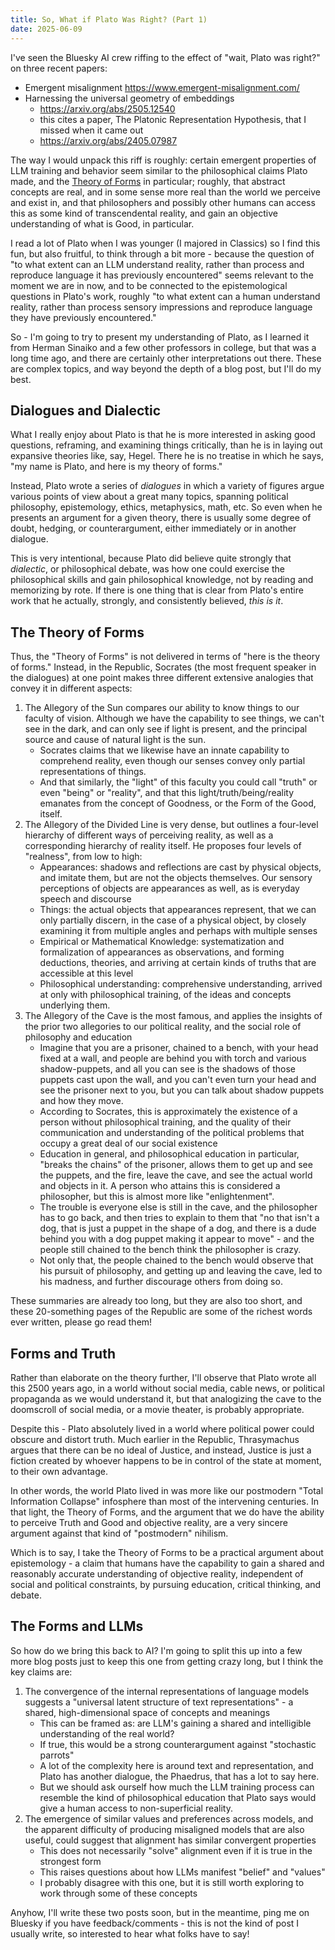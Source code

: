 ```yaml
---
title: So, What if Plato Was Right? (Part 1)
date: 2025-06-09
---
```

I've seen the Bluesky AI crew riffing to the effect of "wait, Plato was right?" on three recent papers:

- Emergent misalignment https://www.emergent-misalignment.com/
- Harnessing the universal geometry of embeddings 
	- https://arxiv.org/abs/2505.12540
    - this cites a paper, The Platonic Representation Hypothesis, that I missed when it came out
	- https://arxiv.org/abs/2405.07987

The way I would unpack this riff is roughly: certain emergent properties of LLM training and behavior seem similar to the philosophical claims Plato made, and the [Theory of Forms](https://en.wikipedia.org/wiki/Theory_of_forms) in particular; roughly, that abstract concepts are real, and in some sense more real than the world we perceive and exist in, and that philosophers and possibly other humans can access this as some kind of transcendental reality, and gain an objective understanding of what is Good, in particular.  

I read a lot of Plato when I was younger (I majored in Classics) so I find this fun, but also fruitful, to think through a bit more - because the question of "to what extent can an LLM understand reality, rather than process and reproduce language it has previously encountered" seems  relevant to the moment we are in now, and to be connected to the epistemological questions in Plato's work, roughly "to what extent can a human understand reality, rather than process sensory impressions and reproduce language they have previously encountered."

So - I'm going to try to present my understanding of Plato, as I learned it from Herman Sinaiko and a few other professors in college, but that was a long time ago, and there are certainly other interpretations out there.  These are complex topics, and way beyond the depth of a blog post, but I'll do my best.

## Dialogues and Dialectic

What I really enjoy about Plato is that he is more interested in asking good questions, reframing, and examining things critically, than he is in laying out expansive theories like, say, Hegel.  There he is no treatise in which he says, "my name is Plato, and here is my theory of forms."

Instead, Plato wrote a series of *dialogues* in which a variety of figures argue various points of view about a great many topics, spanning political philosophy, epistemology, ethics, metaphysics, math, etc.  So even when he presents an argument for a given theory, there is usually some degree of doubt, hedging, or counterargument, either immediately or in another dialogue.  

This is very intentional, because Plato did believe quite strongly that *dialectic*, or philosophical debate, was how one could exercise the philosophical skills and gain philosophical knowledge, not by reading and memorizing by rote.  If there is one thing that is clear from Plato's entire work that he actually, strongly, and consistently believed, *this is it*.

## The Theory of Forms

Thus, the "Theory of Forms" is not delivered in terms of "here is the theory of forms."  Instead, in the Republic, Socrates (the most frequent speaker in the dialogues) at one point makes three different extensive analogies that convey it in different aspects:

1. The Allegory of the Sun compares our ability to know things to our faculty of vision.  Although we have the capability to see things, we can't see in the dark, and can only see if light is present, and the principal source and cause of natural light is the sun. 
	- Socrates claims that we likewise have an innate capability to comprehend reality, even though our senses convey only partial representations of things.  
    - And that similarly, the "light" of this faculty you could call "truth" or even "being" or "reality", and that this light/truth/being/reality emanates from the concept of Goodness, or the Form of the Good, itself.
2. The Allegory of the Divided Line is very dense, but outlines a four-level hierarchy of different ways of perceiving reality, as well as a corresponding hierarchy of reality itself.  He proposes four levels of "realness", from low to high:
	- Appearances: shadows and reflections are cast by physical objects, and imitate them, but are not the objects themselves.  Our sensory perceptions of objects are appearances as well, as is everyday speech and discourse
	- Things: the actual objects that appearances represent, that we can only partially discern, in the case of a physical object, by closely examining it from multiple angles and perhaps with multiple senses
	- Empirical or Mathematical Knowledge: systematization and formalization of appearances as observations, and forming deductions, theories, and arriving at certain kinds of truths that are accessible at this level
	- Philosophical understanding: comprehensive understanding, arrived at only with philosophical training, of the ideas and concepts underlying them.
3. The Allegory of the Cave is the most famous, and applies the insights of the prior two allegories to our political reality, and the social role of philosophy and education 
	- Imagine that you are a prisoner, chained to a bench, with your head fixed at a wall, and people are behind you with torch and various shadow-puppets, and all you can see is the shadows of those puppets cast upon the wall, and you can't even turn your head and see the prisoner next to you, but you can talk about shadow puppets and how they move.
	- According to Socrates, this is approximately the existence of a person without philosophical training, and the quality of their communication and understanding of the political problems that occupy a great deal of our social existence
	- Education in general, and philosophical education in particular, "breaks the chains" of the prisoner, allows them to get up and see the puppets, and the fire, leave the cave, and see the actual world and objects in it.  A person who attains this is considered a philosopher, but this is almost more like "enlightenment".
	- The trouble is everyone else is still in the cave, and the philosopher has to go back, and then tries to explain to them that "no that isn't a dog, that is just a puppet in the shape of a dog, and there is a dude behind you with a dog puppet making it appear to move" - and the people still chained to the bench think the philosopher is crazy.  
    - Not only that, the people chained to the bench would observe that his pursuit of philosophy, and getting up and leaving the cave, led to his madness, and further discourage others from doing so.
	
These summaries are already too long, but they are also too short, and these 20-something pages of the Republic are some of the richest words ever written, please go read them!

## Forms and Truth

Rather than elaborate on the theory further, I'll observe that Plato wrote all this 2500 years ago, in a world without social media, cable news, or political propaganda as we would understand it, but that analogizing the cave to the doomscroll of social media, or a movie theater, is probably appropriate.  

Despite this - Plato absolutely lived in a world where political power could obscure and distort truth.  Much earlier in the Republic, Thrasymachus argues that there can be no ideal of Justice, and instead, Justice is just a fiction created by whoever happens to be in control of the state at moment, to their own advantage.  

In other words, the world Plato lived in was more like our postmodern "Total Information Collapse" infosphere than most of the intervening centuries.  In that light, the Theory of Forms, and the argument that we do have the ability to perceive Truth and Good and objective reality, are a very sincere argument against that kind of "postmodern" nihilism.

Which is to say, I take the Theory of Forms to be a practical argument about epistemology - a claim that humans have the capability to gain a shared and reasonably accurate understanding of objective reality, independent of social and political constraints, by pursuing education, critical thinking, and debate.  

## The Forms and LLMs

So how do we bring this back to AI?  I'm going to split this up into a few more blog posts just to keep this one from getting crazy long, but I think the key claims are:

1. The convergence of the internal representations of language models suggests a "universal latent structure of text representations" - a shared, high-dimensional space of concepts and meanings
    - This can be framed as: are LLM's gaining a shared and intelligible understanding of the real world?
    - If true, this would be a strong counterargument against "stochastic parrots"
	- A lot of the complexity here is around text and representation, and Plato has another dialogue, the Phaedrus, that has a lot to say here.  
    - But we should ask ourself how much the LLM training process can resemble the kind of philosophical education that Plato says would give a human access to non-superficial reality.
2. The emergence of similar values and preferences across models, and the apparent difficulty of producing misaligned models that are also useful, could suggest that alignment has similar convergent properties
	- This does not necessarily "solve" alignment even if it is true in the strongest form
    - This raises questions about how LLMs manifest "belief" and "values"
	- I probably disagree with this one, but it is still worth exploring to work through some of these concepts

Anyhow, I'll write these two posts soon, but in the meantime, ping me on Bluesky if you have feedback/comments - this is not the kind of post I usually write, so interested to hear what folks have to say!